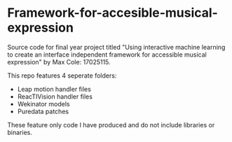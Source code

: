 # Framework-for-accesible-musical-expression
Source code for final year project titled "Using interactive machine learning to create an interface independent framework for accessible musical expression" by Max Cole: 17025115.

This repo features 4 seperate folders:
  - Leap motion handler files
  - ReacTIVision handler files
  - Wekinator models
  - Puredata patches

These feature only code I have produced and do not include libraries or binaries.
